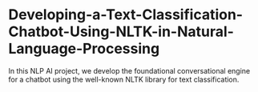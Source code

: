 # Developing-a-Text-Classification-Chatbot-Using-NLTK-in-Natural-Language-Processing
In this NLP AI project, we develop the foundational conversational engine for a chatbot using the well-known NLTK library for text classification.
